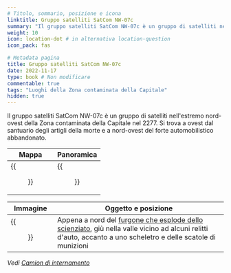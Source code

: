```yaml
---
# Titolo, sommario, posizione e icona
linktitle: Gruppo satelliti SatCom NW-07c
summary: "Il gruppo satelliti SatCom NW-07c è un gruppo di satelliti nell'estremo nord-ovest della Zona contaminata della Capitale nel 2277. Si trova a ovest dal santuario degli artigli della morte e a nord-ovest del forte automobilistico abbandonato."
weight: 10
icon: location-dot # in alternativa location-question
icon_pack: fas

# Metadata pagina
title: Gruppo satelliti SatCom NW-07c
date: 2022-11-17
type: book # Non modificare
commentable: true
tags: "Luoghi della Zona contaminata della Capitale"
hidden: true
---
```




Il gruppo satelliti SatCom NW-07c è un gruppo di satelliti nell'estremo nord-ovest della Zona contaminata della Capitale nel 2277. Si trova a ovest dal santuario degli artigli della morte e a nord-ovest del forte automobilistico abbandonato. 

| Mappa                                | Panoramica                                |
| ------------------------------------ | ----------------------------------------- |
| {{<figure src="SA_NW_07_loc.webp">}} | {{<figure src="SatCom_Array_NW07.webp">}} |


| Immagine                                                     | Oggetto e posizione                                                                                                                                                                                    |
| ------------------------------------------------------------ | ------------------------------------------------------------------------------------------------------------------------------------------------------------------------------------------------------ |
| {{<figure src="Duck_and_Cover!_Array,_Power_Station.webp">}} | Appena a nord del [furgone che esplode dello scienziato](#furgone-che-esplode-dello-scienziato), giù nella valle vicino ad alcuni relitti d'auto, accanto a uno scheletro e delle scatole di munizioni |

*Vedi [Camion di internamento](#camion-di-internamento)*
